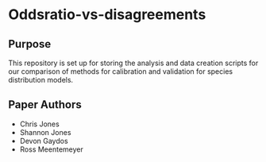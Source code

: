 # Oddsratio-vs-disagreements

## Purpose
This repository is set up for storing the analysis and data creation scripts for our comparison of methods for calibration and validation for species distribution models.

## Paper Authors

* Chris Jones
* Shannon Jones
* Devon Gaydos
* Ross Meentemeyer
